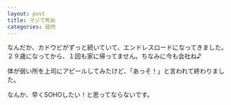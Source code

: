 ```yaml
---
layout: post
title: マジで死ぬ
categories: 徒然
---
```


なんだか、カドウビがずっと続いていて、エンドレスロードになってきました。
２９歳になってから、１回も家に帰ってません。ちなみに今も会社ね♪

体が弱い所を上司にアピールしてみたけど、「あっそ！」と言われて終わりました。

なんか、早くSOHOしたい！と思ってならないです。

